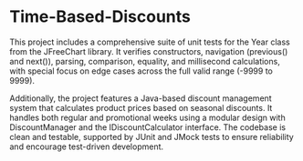 # Time-Based-Discounts
This project includes a comprehensive suite of unit tests for the Year class from the JFreeChart library. It verifies constructors, navigation (previous() and next()), parsing, comparison, equality, and millisecond calculations, with special focus on edge cases across the full valid range (-9999 to 9999).

Additionally, the project features a Java-based discount management system that calculates product prices based on seasonal discounts. It handles both regular and promotional weeks using a modular design with DiscountManager and the IDiscountCalculator interface. The codebase is clean and testable, supported by JUnit and JMock tests to ensure reliability and encourage test-driven development.

